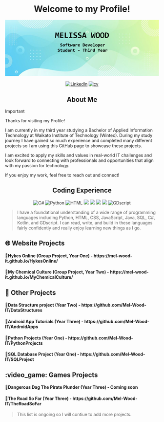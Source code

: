 <h1 align="center"> Welcome to my Profile! </h1>

![Banner](https://github.com/Mel-Wood-IT/Mel-Wood-IT/blob/main/GithubBanner.png)

<p align="center">
    <a href="https://www.linkedin.com/in/melissa-wood-251b84320/" title="LinkedIn">
    <img src="https://img.shields.io/badge/LinkedIn-0077B5?style=for-the-badge&logo=linkedin&logoColor=white" alt="LinkedIn"></a>  
  <a href="https://github.com/Mel-Wood-IT/CV/blob/main/CV%20Melissa%20Wood.pdf" title="cv">
  <img src="https://img.shields.io/badge/Resume-666666?style=for-the-badge&logo=microsoft&logoColor=white"   alt="cv"></a> 
</p>

<h2 align="center"> About Me </h2>

> [!IMPORTANT]
> Thanks for visiting my Profile!
> 
> I am currently in my third year studying a Bachelor of Applied Information Technology at Waikato Institute of
> Technology (Wintec). During my study journey I have gained so much experience and completed many different projects so I am
> using this GitHub page to showcase these projects.
>
> I am excited to apply my skills and values in real-world IT challenges and look forward to connecting with professionals and
> opportunities that align with my passion for technology.
>
> If you enjoy my work, feel free to reach out and connect!


<h2 align="center"> Coding Experience </h2>
<p align="center">
    <img src="https://custom-icon-badges.demolab.com/badge/C%23-%23239120.svg?logo=cshrp&logoColor=white" alt="C#">
    <img src="https://img.shields.io/badge/Python-3776AB?logo=python&logoColor=fff" alt="Python">
    <img src="https://img.shields.io/badge/HTML-%23E34F26.svg?logo=html5&logoColor=white" alt="HTML">
    <img src="https://img.shields.io/badge/JavaScript-F7DF1E?logo=javascript&logoColor=000" alt"JavaScript">
    <img src="https://img.shields.io/badge/CSS-1572B6?logo=css3&logoColor=fff" alt"CSS">
    <img src="https://img.shields.io/badge/Java-%23ED8B00.svg?logo=openjdk&logoColor=white" alt"Java">
    <img src="https://img.shields.io/badge/Kotlin-%237F52FF.svg?logo=kotlin&logoColor=white" alt"Kotlin">
    <img src="https://img.shields.io/badge/Godot-%23FFFFFF.svg?logo=godot-engine" alt="GDscript">
</p>

> I have a foundational understanding of a wide range of programming languages including Python, HTML, CSS, JavaScript,
> Java, SQL, C#, Kotlin, and GDscript. I can read, write, and build in these languages fairly confidently and really enjoy
> learning new things as I go.

<h2>🌐 Website Projects</h2>
<h4>🔹Hykes Online (Group Project, Year One) - https://mel-wood-it.github.io/HykesOnline/</h4>
<h4>🔹My Chemical Culture (Group Project, Year Two) - https://mel-wood-it.github.io/MyChemicalCulture/</h4>

<h2>🌟 Other Projects </h2>
<h4>🔹Data Structure project (Year Two) - https://github.com/Mel-Wood-IT/DataStructures </h4>
<h4>🔹Android App Tutorials (Year Three) - https://github.com/Mel-Wood-IT/AndroidApps </h4>
<h4>🔹Python Projects (Year One) - https://github.com/Mel-Wood-IT/PythonProjects </h4>
<h4>🔹SQL Database Project (Year One) - https://github.com/Mel-Wood-IT/SQLProject </h4>

<h2>:video_game: Games Projects </h2>
<h4>🔹Dangerous Dag The Pirate Plunder (Year Three) - Coming soon </h4>
<h4>🔹The Road So Far (Year Three) - https://github.com/Mel-Wood-IT/TheRoadSoFar </h4>

> This list is ongoing so I will contiue to add more projects.


